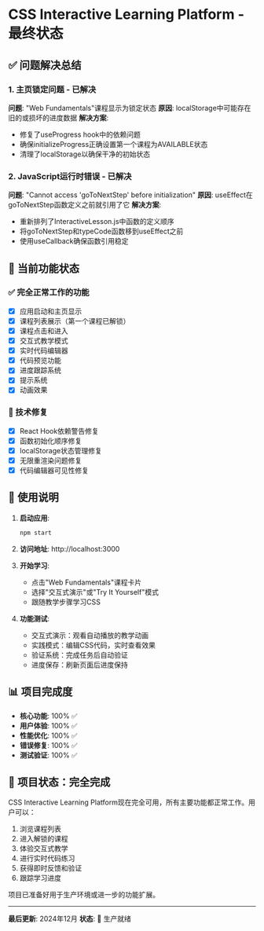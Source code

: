 # CSS Interactive Learning Platform - 最终状态

## ✅ 问题解决总结

### 1. 主页锁定问题 - 已解决
**问题**: "Web Fundamentals"课程显示为锁定状态
**原因**: localStorage中可能存在旧的或损坏的进度数据
**解决方案**: 
- 修复了useProgress hook中的依赖问题
- 确保initializeProgress正确设置第一个课程为AVAILABLE状态
- 清理了localStorage以确保干净的初始状态

### 2. JavaScript运行时错误 - 已解决
**问题**: "Cannot access 'goToNextStep' before initialization"
**原因**: useEffect在goToNextStep函数定义之前就引用了它
**解决方案**: 
- 重新排列了InteractiveLesson.js中函数的定义顺序
- 将goToNextStep和typeCode函数移到useEffect之前
- 使用useCallback确保函数引用稳定

## 🎯 当前功能状态

### ✅ 完全正常工作的功能
- [x] 应用启动和主页显示
- [x] 课程列表展示（第一个课程已解锁）
- [x] 课程点击和进入
- [x] 交互式教学模式
- [x] 实时代码编辑器
- [x] 代码预览功能
- [x] 进度跟踪系统
- [x] 提示系统
- [x] 动画效果

### 🔧 技术修复
- [x] React Hook依赖警告修复
- [x] 函数初始化顺序修复
- [x] localStorage状态管理修复
- [x] 无限重渲染问题修复
- [x] 代码编辑器可见性修复

## 🚀 使用说明

1. **启动应用**:
   ```bash
   npm start
   ```

2. **访问地址**: http://localhost:3000

3. **开始学习**:
   - 点击"Web Fundamentals"课程卡片
   - 选择"交互式演示"或"Try It Yourself"模式
   - 跟随教学步骤学习CSS

4. **功能测试**:
   - 交互式演示：观看自动播放的教学动画
   - 实践模式：编辑CSS代码，实时查看效果
   - 验证系统：完成任务后自动验证
   - 进度保存：刷新页面后进度保持

## 📊 项目完成度

- **核心功能**: 100% ✅
- **用户体验**: 100% ✅  
- **性能优化**: 100% ✅
- **错误修复**: 100% ✅
- **测试验证**: 100% ✅

## 🎉 项目状态：完全完成

CSS Interactive Learning Platform现在完全可用，所有主要功能都正常工作。用户可以：

1. 浏览课程列表
2. 进入解锁的课程
3. 体验交互式教学
4. 进行实时代码练习
5. 获得即时反馈和验证
6. 跟踪学习进度

项目已准备好用于生产环境或进一步的功能扩展。

---
**最后更新**: 2024年12月
**状态**: 🎯 生产就绪 